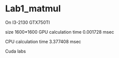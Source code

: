 # Lab1_matmul

On I3-2130 GTX750TI

size 1600*1600
GPU calculation time 0.001728 msec
 
 CPU calculation time 3.377408 msec

Cuda labs

